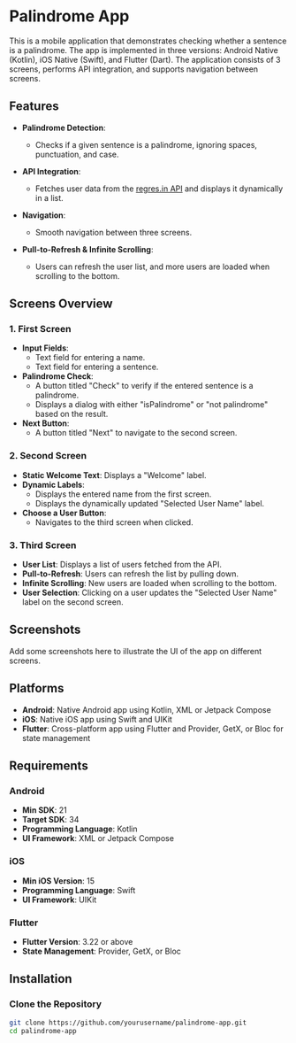 # Palindrome App

This is a mobile application that demonstrates checking whether a sentence is a palindrome. The app is implemented in three versions: Android Native (Kotlin), iOS Native (Swift), and Flutter (Dart). The application consists of 3 screens, performs API integration, and supports navigation between screens.

## Features

- **Palindrome Detection**: 
  - Checks if a given sentence is a palindrome, ignoring spaces, punctuation, and case.
  
- **API Integration**: 
  - Fetches user data from the [regres.in API](https://reqres.in/) and displays it dynamically in a list.
  
- **Navigation**: 
  - Smooth navigation between three screens.
  
- **Pull-to-Refresh & Infinite Scrolling**: 
  - Users can refresh the user list, and more users are loaded when scrolling to the bottom.

## Screens Overview

### 1. **First Screen**

   - **Input Fields**:
     - Text field for entering a name.
     - Text field for entering a sentence.
   - **Palindrome Check**:
     - A button titled "Check" to verify if the entered sentence is a palindrome.
     - Displays a dialog with either "isPalindrome" or "not palindrome" based on the result.
   - **Next Button**:
     - A button titled "Next" to navigate to the second screen.

### 2. **Second Screen**

   - **Static Welcome Text**: Displays a "Welcome" label.
   - **Dynamic Labels**:
     - Displays the entered name from the first screen.
     - Displays the dynamically updated "Selected User Name" label.
   - **Choose a User Button**:
     - Navigates to the third screen when clicked.

### 3. **Third Screen**

   - **User List**: Displays a list of users fetched from the API.
   - **Pull-to-Refresh**: Users can refresh the list by pulling down.
   - **Infinite Scrolling**: New users are loaded when scrolling to the bottom.
   - **User Selection**: Clicking on a user updates the "Selected User Name" label on the second screen.

## Screenshots

Add some screenshots here to illustrate the UI of the app on different screens.

## Platforms

- **Android**: Native Android app using Kotlin, XML or Jetpack Compose
- **iOS**: Native iOS app using Swift and UIKit
- **Flutter**: Cross-platform app using Flutter and Provider, GetX, or Bloc for state management

## Requirements

### Android

- **Min SDK**: 21
- **Target SDK**: 34
- **Programming Language**: Kotlin
- **UI Framework**: XML or Jetpack Compose

### iOS

- **Min iOS Version**: 15
- **Programming Language**: Swift
- **UI Framework**: UIKit

### Flutter

- **Flutter Version**: 3.22 or above
- **State Management**: Provider, GetX, or Bloc

## Installation

### Clone the Repository
```bash
git clone https://github.com/yourusername/palindrome-app.git
cd palindrome-app
